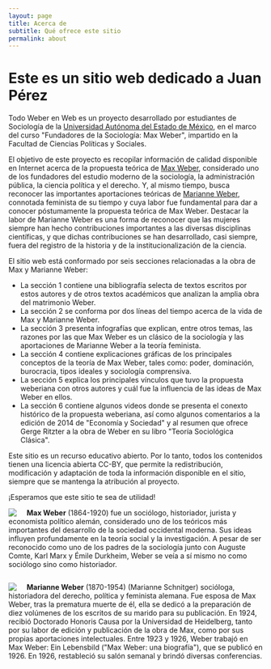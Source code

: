 ```yaml
---
layout: page
title: Acerca de
subtitle: Qué ofrece este sitio
permalink: about
---
```


# Este es un sitio web dedicado a Juan Pérez

Todo Weber en Web es un proyecto desarrollado por estudiantes de Sociología de la [Universidad Autónoma del Estado de México](https://www.uaemex.mx/), en el marco del curso "Fundadores de la Sociología: Max Weber", impartido en la Facultad de Ciencias Políticas y Sociales.

El objetivo de este proyecto es recopilar información de calidad disponible en Internet acerca de la propuesta teórica de [Max Weber](https://es.wikipedia.org/wiki/Max_Weber), considerado uno de los fundadores del estudio moderno de la sociología, la administración pública, la ciencia política y el derecho. Y, al mismo tiempo, busca reconocer las importantes aportaciones teóricas de [Marianne Weber](https://es.wikipedia.org/wiki/Marianne_Weber), connotada feminista de su tiempo y cuya labor fue fundamental para dar a conocer póstumamente la propuesta teórica de Max Weber. Destacar la labor de Marianne Weber es una forma de reconocer que las mujeres siempre han hecho contribuciones importantes a las diversas disciplinas científicas, y que dichas contribuciones se han desarrollado, casi siempre, fuera del registro de la historia y de la institucionalización de la ciencia.

El sitio web está conformado por seis secciones relacionadas a la obra de Max y Marianne Weber: 

* La sección 1 contiene una bibliografía selecta de textos escritos por estos autores y de otros textos académicos que analizan la amplia obra del matrimonio Weber.  
* La sección 2 se conforma por dos líneas del tiempo acerca de la vida de Max y Marianne Weber. 
* La sección 3 presenta infografías que explican, entre otros temas, las razones por las que Max Weber es un clásico de la sociología y las aportaciones de Marianne Weber a la teoría feminista. 
* La sección 4 contiene explicaciones gráficas de los principales conceptos de la teoría de Max Weber, tales como: poder, dominación, burocracia, tipos ideales y sociología comprensiva. 
* La sección 5 explica los principales vínculos que tuvo la propuesta weberiana con otros autores y cuál fue la influencia de las ideas de Max Weber en ellos. 
* La sección 6 contiene algunos videos donde se presenta el conexto histórico de la propuesta weberiana, así como algunos comentarios a la edición de 2014 de "Economía y Sociedad" y al resumen que ofrece Gerge Ritzter a la obra de Weber en su libro "Teoría Sociológica Clásica".

Este sitio es un recurso educativo abierto. Por lo tanto, todos los contenidos tienen una licencia abierta CC-BY, que permite la redistribución, modificación y adaptación de toda la información disponible en el sitio, siempre que se mantenga la atribución al proyecto. 

¡Esperamos que este sitio te sea de utilidad! 


<img src="{{ site.baseurl }}/assets/img/max-square.jpg" style="float: left; padding-right: 20px;"> **Max Weber** (1864-1920) fue un sociólogo, historiador, jurista y economista político alemán, considerado uno de los teóricos más importantes del desarrollo de la sociedad occidental moderna. Sus ideas influyen profundamente en la teoría social y la investigación. A pesar de ser reconocido como uno de los padres de la sociología junto con Auguste Comte, Karl Marx y Émile Durkheim, Weber se veía a sí mismo no como sociólogo sino como historiador.
<br/>

<div style="clear:both"></div>

<img src="{{ site.baseurl }}/assets/img/marianne-square.jpg" style="float: left; padding-right: 20px;"> **Marianne Weber** (1870-1954) (Marianne Schnitger) socióloga, historiadora del derecho, política y feminista alemana. Fue esposa de Max Weber, tras la prematura muerte de él, ella se dedicó a la preparación de diez volúmenes de los escritos de su marido para su publicación. En 1924, recibió Doctorado Honoris Causa por la Universidad de Heidelberg, tanto por su labor de edición y publicación de la obra de Max, como por sus propias aportaciones intelectuales. Entre 1923 y 1926, Weber trabajó en Max Weber: Ein Lebensbild ("Max Weber: una biografía"), que se publicó en 1926. En 1926, restableció su salón semanal y brindó diversas conferencias.
